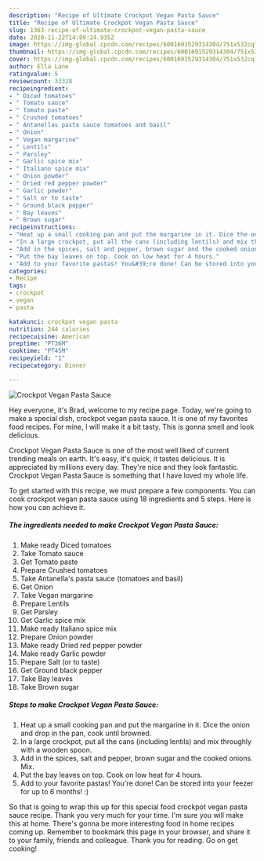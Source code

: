 ```yaml
---
description: "Recipe of Ultimate Crockpot Vegan Pasta Sauce"
title: "Recipe of Ultimate Crockpot Vegan Pasta Sauce"
slug: 1363-recipe-of-ultimate-crockpot-vegan-pasta-sauce
date: 2020-11-22T14:09:24.935Z
image: https://img-global.cpcdn.com/recipes/6001691529314304/751x532cq70/crockpot-vegan-pasta-sauce-recipe-main-photo.jpg
thumbnail: https://img-global.cpcdn.com/recipes/6001691529314304/751x532cq70/crockpot-vegan-pasta-sauce-recipe-main-photo.jpg
cover: https://img-global.cpcdn.com/recipes/6001691529314304/751x532cq70/crockpot-vegan-pasta-sauce-recipe-main-photo.jpg
author: Ella Lane
ratingvalue: 5
reviewcount: 33328
recipeingredient:
- " Diced tomatoes"
- " Tomato sauce"
- " Tomato paste"
- " Crushed tomatoes"
- " Antanellas pasta sauce tomatoes and basil"
- " Onion"
- " Vegan margarine"
- " Lentils"
- " Parsley"
- " Garlic spice mix"
- " Italiano spice mix"
- " Onion powder"
- " Dried red pepper powder"
- " Garlic powder"
- " Salt or to taste"
- " Ground black pepper"
- " Bay leaves"
- " Brown sugar"
recipeinstructions:
- "Heat up a small cooking pan and put the margarine in it. Dice the onion and drop in the pan, cook until browned."
- "In a large crockpot, put all the cans (including lentils) and mix throughly with a wooden spoon."
- "Add in the spices, salt and pepper, brown sugar and the cooked onions. Mix."
- "Put the bay leaves on top. Cook on low heat for 4 hours."
- "Add to your favorite pastas! You&#39;re done! Can be stored into your feezer for up to 6 months! :)"
categories:
- Recipe
tags:
- crockpot
- vegan
- pasta

katakunci: crockpot vegan pasta 
nutrition: 244 calories
recipecuisine: American
preptime: "PT36M"
cooktime: "PT45M"
recipeyield: "1"
recipecategory: Dinner

---
```



![Crockpot Vegan Pasta Sauce](https://img-global.cpcdn.com/recipes/6001691529314304/751x532cq70/crockpot-vegan-pasta-sauce-recipe-main-photo.jpg)

Hey everyone, it's Brad, welcome to my recipe page. Today, we're going to make a special dish, crockpot vegan pasta sauce. It is one of my favorites food recipes. For mine, I will make it a bit tasty. This is gonna smell and look delicious.

Crockpot Vegan Pasta Sauce is one of the most well liked of current trending meals on earth. It's easy, it's quick, it tastes delicious. It is appreciated by millions every day. They're nice and they look fantastic. Crockpot Vegan Pasta Sauce is something that I have loved my whole life.




To get started with this recipe, we must prepare a few components. You can cook crockpot vegan pasta sauce using 18 ingredients and 5 steps. Here is how you can achieve it.

<!--inarticleads1-->

##### The ingredients needed to make Crockpot Vegan Pasta Sauce:

1. Make ready  Diced tomatoes
1. Take  Tomato sauce
1. Get  Tomato paste
1. Prepare  Crushed tomatoes
1. Take  Antanella&#39;s pasta sauce (tomatoes and basil)
1. Get  Onion
1. Take  Vegan margarine
1. Prepare  Lentils
1. Get  Parsley
1. Get  Garlic spice mix
1. Make ready  Italiano spice mix
1. Prepare  Onion powder
1. Make ready  Dried red pepper powder
1. Make ready  Garlic powder
1. Prepare  Salt (or to taste)
1. Get  Ground black pepper
1. Take  Bay leaves
1. Take  Brown sugar




<!--inarticleads2-->

##### Steps to make Crockpot Vegan Pasta Sauce:

1. Heat up a small cooking pan and put the margarine in it. Dice the onion and drop in the pan, cook until browned.
1. In a large crockpot, put all the cans (including lentils) and mix throughly with a wooden spoon.
1. Add in the spices, salt and pepper, brown sugar and the cooked onions. Mix.
1. Put the bay leaves on top. Cook on low heat for 4 hours.
1. Add to your favorite pastas! You&#39;re done! Can be stored into your feezer for up to 6 months! :)




So that is going to wrap this up for this special food crockpot vegan pasta sauce recipe. Thank you very much for your time. I'm sure you will make this at home. There's gonna be more interesting food in home recipes coming up. Remember to bookmark this page in your browser, and share it to your family, friends and colleague. Thank you for reading. Go on get cooking!
